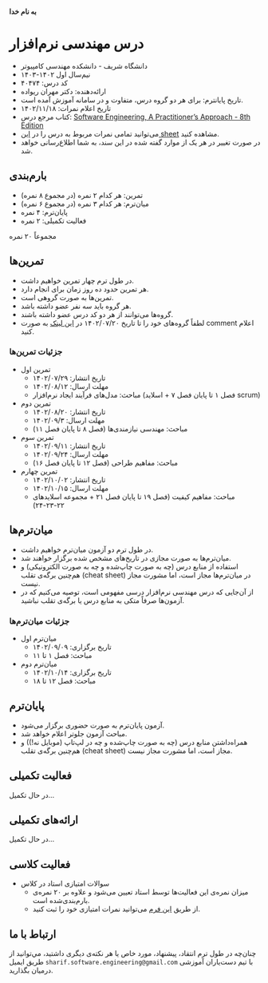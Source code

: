 **به نام خدا**
# درس مهندسی نرم‌افزار
- دانشگاه شریف - دانشکده مهندسی کامپیوتر
- نیم‌سال اول ۱۴۰۲-۱۴۰۳
- کد درس: ۴۰۴۷۴
- ارائه‌دهنده: دکتر مهران ریواده
- تاریخ پایانترم: برای هر دو گروه درس، متفاوت و در سامانه آموزش آمده است.
- تاریخ اعلام نمرات: ۱۴۰۲/۱۱/۱۸
- کتاب مرجع درس: [Software Engineering, A Practitioner’s Approach - 8th Edition](https://github.com/ssc-public/Software-Engineering/blob/main/books/Software%20Engineering%2C%20A%20Practitioner%E2%80%99s%20Approach%20-%208th%20Edition.pdf)
- می‌توانید تمامی نمرات مربوط به درس را در [این sheet](https://docs.google.com/spreadsheets/d/18j2WKA7byu80TszFXd_2Nd0kCW9fR7PJ-jhjlBNmT4M/edit#gid=1677209617) مشاهده کنید.
- در صورت تغییر در هر یک از موارد گفته شده در این سند، به شما اطلاع‌رسانی خواهد شد.

## بارم‌بندی
- تمرین: هر کدام ۲ نمره (در مجموع ۸ نمره)
- میان‌ترم: هر کدام ۳ نمره (در مجموع ۶ نمره)
- پایان‌ترم: ۴ نمره
- فعالیت تکمیلی: ۲ نمره

مجموعاً ۲۰ نمره

## تمرین‌ها
- در طول ترم چهار تمرین خواهیم داشت.
- هر تمرین حدود ده روز زمان برای انجام دارد.
- تمرین‌ها به صورت گروهی است.
- هر گروه باید سه نفر عضو داشته باشد.
- گروه‌ها می‌توانند از هر دو کد درس عضو داشته باشند.
- لطفاً گروه‌های خود را تا تاریخ ۱۴۰۲/۰۷/۲۰ در [این لینک](https://docs.google.com/spreadsheets/d/18j2WKA7byu80TszFXd_2Nd0kCW9fR7PJ-jhjlBNmT4M/edit#gid=1800692910) به صورت comment اعلام کنید.

### جزئیات تمرین‌ها
- تمرین اول
  - تاریخ انتشار: ۱۴۰۲/۰۷/۲۹
  - مهلت ارسال: ۱۴۰۲/۰۸/۱۲
  - مباحث: مدل‌های فرآیند ایجاد نرم‌افزار (فصل ۱ تا پایان فصل ۷ + اسلاید scrum)
- تمرین دوم
  - تاریخ انتشار: ۱۴۰۲/۰۸/۲۰
  - مهلت ارسال: ۱۴۰۲/۰۹/۳
  - مباحث: مهندسی نیازمندی‌ها (فصل ۸ تا پایان فصل ۱۱)
- تمرین سوم
  - تاریخ انتشار: ۱۴۰۲/۰۹/۱۱
  - مهلت ارسال: ۱۴۰۲/۰۹/۲۴
  - مباحث: مفاهیم طراحی (فصل ۱۲ تا پایان فصل ۱۶)
- تمرین چهارم
  - تاریخ انتشار: ۱۴۰۲/۱۰/۰۲
  - مهلت ارسال: ۱۴۰۲/۱۰/۱۵
  - مباحث: مفاهیم کیفیت (فصل ۱۹ تا پایان فصل ۲۱ + مجموعه اسلایدهای ۲۲-۲۳-۲۴)  

## میان‌ترم‌ها

- در طول ترم دو آزمون میان‌ترم خواهیم داشت.
- میان‌ترم‌ها به صورت مجازی در تاریخ‌های مشخص شده برگزار خواهند شد.
- استفاده از منابع درس (چه به صورت چاپ‌شده و چه به صورت الکترونیکی) و هم‌چنین برگه‌ی تقلب (cheat sheet) در میان‌ترم‌‌ها مجاز است، اما مشورت مجاز نیست.
- از آن‌جایی که درس مهندسی نرم‌افزار درسی مفهومی است، توصیه می‌کنیم که در آزمون‌ها صرفاً متکی به منابع درس یا برگه‌ی تقلب نباشید.

### جزئیات میان‌ترم‌ها
- میان‌ترم اول
  - تاریخ برگزاری: ۱۴۰۲/۰۹/۰۹
  - مباحث: فصل ۱ تا ۱۱
- میان‌ترم دوم
  - تاریخ برگزاری: ۱۴۰۲/۱۰/۱۴
  - مباحث: فصل ۱۲ تا ۱۸
  
## پایان‌ترم
- آزمون پایان‌ترم به صورت حضوری برگزار می‌شود.
- مباحث آزمون جلوتر اعلام خواهد شد.
- همراه‌داشتن منابع درس (چه به صورت چاپ‌شده و چه در لپ‌تاپ (موبایل نه!)) و هم‌چنین برگه‌ی تقلب (cheat sheet) مجاز است، اما مشورت مجاز نیست.

## فعالیت تکمیلی
در حال تکمیل...

## ارائه‌های تکمیلی
در حال تکمیل...

## فعالیت کلاسی
- سوالات امتیازی استاد در کلاس
  - میزان نمره‌ی این فعالیت‌ها توسط استاد تعیین می‌شود و علاوه بر ۲۰ نمره‌ی بارم‌بندی‌شده است.
  - از طریق [این فرم](https://docs.google.com/forms/d/e/1FAIpQLScvYdf6u6oXqfPeDA1zewrn6ADXC0tDQKh0qKCc7OIEtISErA/viewform?usp=sf_link) می‌توانید نمرات امتیازی خود را ثبت کنید.

## ارتباط با ما
چنان‌چه در طول ترم انتقاد، پیشنهاد، مورد خاص یا هر نکته‌ی دیگری داشتید، مي‌توانید از طریق ایمیل `sharif.software.engineering@gmail.com` با تیم دست‌یاران آموزشی درمیان بگذارید.

